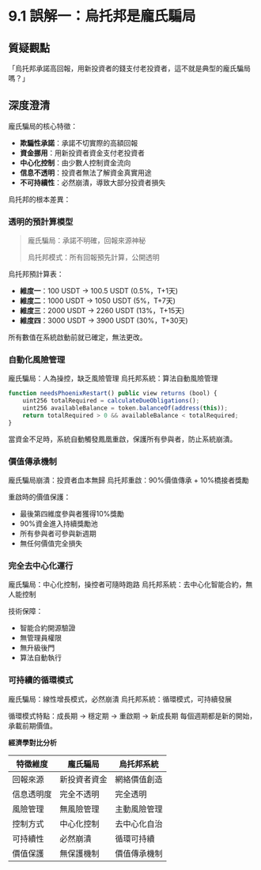 # 9.1 誤解一：烏托邦是龐氏騙局

## 質疑觀點
「烏托邦承諾高回報，用新投資者的錢支付老投資者，這不就是典型的龐氏騙局嗎？」

## 深度澄清

龐氏騙局的核心特徵：

- **欺騙性承諾**：承諾不切實際的高額回報
- **資金挪用**：用新投資者資金支付老投資者
- **中心化控制**：由少數人控制資金流向
- **信息不透明**：投資者無法了解資金真實用途
- **不可持續性**：必然崩潰，導致大部分投資者損失

烏托邦的根本差異：

### 透明的預計算模型
> 龐氏騙局：承諾不明確，回報來源神秘
> 
> 烏托邦模式：所有回報預先計算，公開透明

烏托邦預計算表：

- **維度一**：100 USDT → 100.5 USDT (0.5%，T+1天)
- **維度二**：1000 USDT → 1050 USDT (5%，T+7天)
- **維度三**：2000 USDT → 2260 USDT (13%，T+15天)
- **維度四**：3000 USDT → 3900 USDT (30%，T+30天)

所有數值在系統啟動前就已確定，無法更改。

### 自動化風險管理

龐氏騙局：人為操控，缺乏風險管理
烏托邦系統：算法自動風險管理

```javascript
function needsPhoenixRestart() public view returns (bool) {
    uint256 totalRequired = calculateDueObligations();
    uint256 availableBalance = token.balanceOf(address(this));
    return totalRequired > 0 && availableBalance < totalRequired;
}
```

當資金不足時，系統自動觸發鳳凰重啟，保護所有參與者，防止系統崩潰。

### 價值傳承機制

龐氏騙局崩潰：投資者血本無歸
烏托邦重啟：90%價值傳承 + 10%橋接者獎勵

重啟時的價值保護：

- 最後第四維度參與者獲得10%獎勵
- 90%資金進入持續獎勵池
- 所有參與者可參與新週期
- 無任何價值完全損失

### 完全去中心化運行

龐氏騙局：中心化控制，操控者可隨時跑路
烏托邦系統：去中心化智能合約，無人能控制

技術保障：

- 智能合約開源驗證
- 無管理員權限
- 無升級後門
- 算法自動執行

### 可持續的循環模式

龐氏騙局：線性增長模式，必然崩潰
烏托邦系統：循環模式，可持續發展

循環模式特點：成長期 → 穩定期 → 重啟期 → 新成長期
每個週期都是新的開始，承載前期價值。

**經濟學對比分析**

| 特徵維度 | 龐氏騙局 | 烏托邦系統 |
|---------|---------|-----------|
| 回報來源 | 新投資者資金 | 網絡價值創造 |
| 信息透明度 | 完全不透明 | 完全透明 |
| 風險管理 | 無風險管理 | 主動風險管理 |
| 控制方式 | 中心化控制 | 去中心化自治 |
| 可持續性 | 必然崩潰 | 循環可持續 |
| 價值保護 | 無保護機制 | 價值傳承機制 |